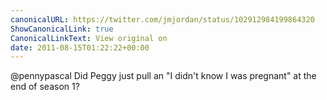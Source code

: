 ```yaml
---
canonicalURL: https://twitter.com/jmjordan/status/102912984199864320
ShowCanonicalLink: true
CanonicalLinkText: View original on
date: 2011-08-15T01:22:22+00:00
---
```

@pennypascal Did Peggy just pull an "I didn't know I was pregnant" at the end of season 1?